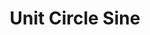 ---
title: Unit Circle Sine
id: unit-circle-sine
script: /examples/math/unit-circle-sine.js
description: undefined
input: undefined
tags: undefined
weight: undefined
draft: undefined
---